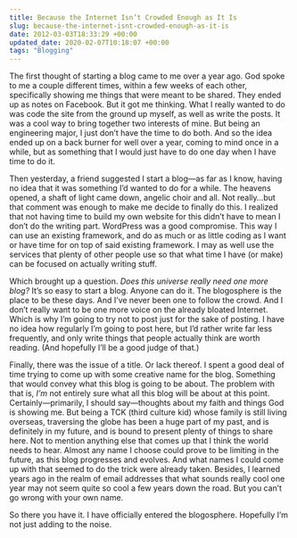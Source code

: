 ```yaml
---
title: Because the Internet Isn’t Crowded Enough as It Is
slug: because-the-internet-isnt-crowded-enough-as-it-is
date: 2012-03-03T18:33:29 +00:00
updated_date: 2020-02-07T10:18:07 +00:00
tags: "Blogging"
---
```


The first thought of starting a blog came to me over a year ago. God spoke to me a couple different times, within a few weeks of each other, specifically showing me things that were meant to be shared. They ended up as notes on Facebook. But it got me thinking. What I really wanted to do was code the site from the ground up myself, as well as write the posts. It was a cool way to bring together two interests of mine. But being an engineering major, I just don’t have the time to do both. And so the idea ended up on a back burner for well over a year, coming to mind once in a while, but as something that I would just have to do one day when I have time to do it.

Then yesterday, a friend suggested I start a blog—as far as I know, having no idea that it was something I’d wanted to do for a while. The heavens opened, a shaft of light came down, angelic choir and all. Not really…but that comment was enough to make me decide to finally do this. I realized that not having time to build my own website for this didn’t have to mean I don’t do the writing part. WordPress was a good compromise. This way I can use an existing framework, and do as much or as little coding as I want or have time for on top of said existing framework. I may as well use the services that plenty of other people use so that what time I have (or make) can be focused on actually writing stuff.

Which brought up a question. *Does this universe really need one more blog?* It’s so easy to start a blog. Anyone can do it. The blogosphere is the place to be these days. And I’ve never been one to follow the crowd. And I don’t really want to be one more voice on the already bloated Internet. Which is why I’m going to try not to post just for the sake of posting. I have no idea how regularly I’m going to post here, but I’d rather write far less frequently, and only write things that people actually think are worth reading. (And hopefully I’ll be a good judge of that.)

Finally, there was the issue of a title. Or lack thereof. I spent a good deal of time trying to come up with some creative name for the blog. Something that would convey what this blog is going to be about. The problem with that is, *I’m* not entirely sure what all this blog will be about at this point. Certainly—primarily, I should say—thoughts about my faith and things God is showing me. But being a TCK (third culture kid) whose family is still living overseas, traversing the globe has been a huge part of my past, and is definitely in my future, and is bound to present plenty of things to share here. Not to mention anything else that comes up that I think the world needs to hear. Almost any name I choose could prove to be limiting in the future, as this blog progresses and evolves. And what names I could come up with that seemed to do the trick were already taken. Besides, I learned years ago in the realm of email addresses that what sounds really cool one year may not seem quite so cool a few years down the road. But you can’t go wrong with your own name.

So there you have it. I have officially entered the blogosphere. Hopefully I’m not just adding to the noise.

